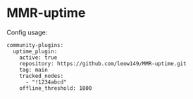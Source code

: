 # MMR-uptime

Config usage:

```
community-plugins:
  uptime_plugin:
    active: true
    repository: https://github.com/leow149/MMR-uptime.git
    tag: main
    tracked_nodes:
      - "!1234abcd"
    offline_threshold: 1800
```

